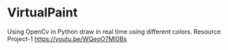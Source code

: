 # VirtualPaint
Using OpenCv in Python draw in real time using different colors.
Resource Project-1 https://youtu.be/WQeoO7MI0Bs
